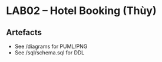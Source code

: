 # LAB02 – Hotel Booking (Thùy)

## Artefacts
- See /diagrams for PUML/PNG
- See /sql/schema.sql for DDL
